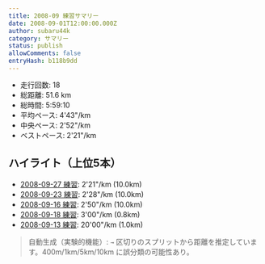 ```yaml
---
title: 2008-09 練習サマリー
date: 2008-09-01T12:00:00.000Z
author: subaru44k
category: サマリー
status: publish
allowComments: false
entryHash: b118b9dd
---
```

- 走行回数: 18
- 総距離: 51.6 km
- 総時間: 5:59:10
- 平均ペース: 4'43"/km
- 中央ペース: 2'52"/km
- ベストペース: 2'21"/km

## ハイライト（上位5本）
- [2008-09-27 練習](/2008-09-27-f2f1f1a76ae7a3dcd0a49c999dc14fc0/): 2'21"/km (10.0km)
- [2008-09-23 練習](/2008-09-23-3ace32eb1537321228595fa611d4dcf9/): 2'28"/km (10.0km)
- [2008-09-16 練習](/2008-09-16-43d3117cf427a995c5414bdcaf73928e/): 2'50"/km (10.0km)
- [2008-09-18 練習](/2008-09-18-c9282a6baa9d508409399b53faa0be85/): 3'00"/km (0.8km)
- [2008-09-13 練習](/2008-09-13-c2e3d324f5aae8e8f6f83331bbee1c12/): 20'00"/km (1.0km)

> 自動生成（実験的機能）: `→` 区切りのスプリットから距離を推定しています。400m/1km/5km/10km に誤分類の可能性あり。
